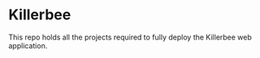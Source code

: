 # Killerbee

This repo holds all the projects required to fully deploy the Killerbee web application.
